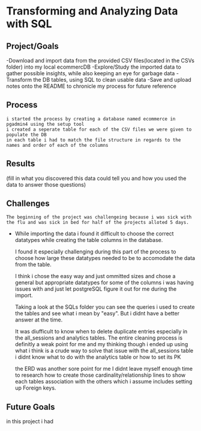 # Transforming and Analyzing Data with SQL

## Project/Goals
-Download and import data from the provided CSV files(located in the CSVs folder) into my local ecommercDB
-Explore/Study the imported data to gather possible insights, while also keeping an eye for garbage data
-Transform the DB tables, using SQL to clean usable data
-Save and upload notes onto the README to chronicle my process for future reference

## Process
    i started the process by creating a database named ecommerce in pgadmin4 using the setup tool
    i created a seperate table for each of the CSV files we were given to populate the DB
    in each table i had to match the file structure in regards to the names and order of each of the columns

## Results
(fill in what you discovered this data could tell you and how you used the data to answer those questions)

## Challenges 
    The beginning of the project was challengeing because i was sick with the flu and was sick in bed for half of the projects alloted 5 days.

-   While importing the data i found it difficult to choose the correct datatypes while creating the table columns in the database.

    I found it especially challenging during this part of the process to choose how large these datatypes needed to be to accomodate the data from the table. 

    I think i chose the easy way and just ommitted sizes and chose a general but appropriate datatypes for some of the columns i was having issues with and just let postgreSQL figure it out for me during the import.

    Taking a look at the SQLs folder you can see the queries i used to create the tables and see what i mean by "easy". But i didnt have a better answer at the time.

    It was diufficult to know when to delete duplicate entries especially in the all_sessions and analytics tables. The entire cleaning process is definitly a weak point for me and my thinking though i ended up using what i think is a crude way to solve that issue with the all_sessions table i didnt know what to do with the analytics table or how to set its PK

    the ERD was another sore point for me I didnt leave myself enough time to research how to create those cardinality/relationship lines to show each tables association with the others which i assume includes setting up Foreign keys.

## Future Goals
in this project i had
